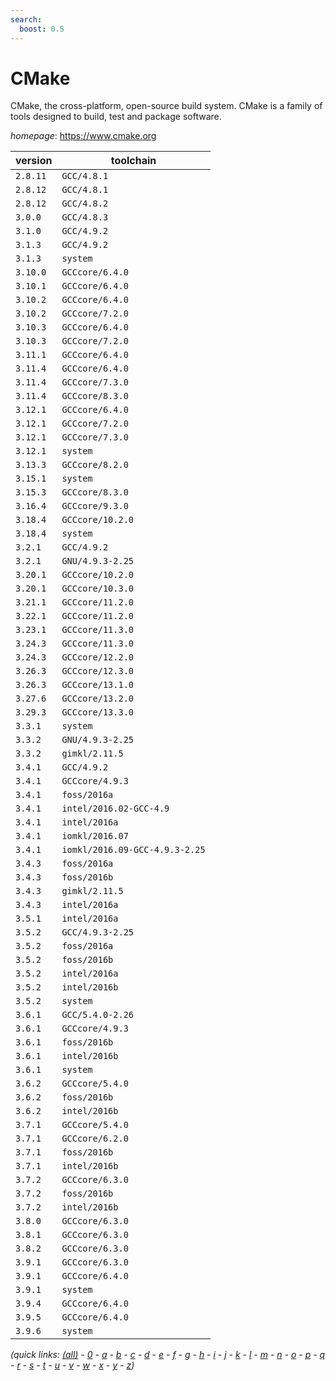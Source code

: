 ```yaml
---
search:
  boost: 0.5
---
```

# CMake

CMake, the cross-platform, open-source build system.  CMake is a family of tools designed to build, test and package software.

*homepage*: <https://www.cmake.org>

version | toolchain
--------|----------
``2.8.11`` | ``GCC/4.8.1``
``2.8.12`` | ``GCC/4.8.1``
``2.8.12`` | ``GCC/4.8.2``
``3.0.0`` | ``GCC/4.8.3``
``3.1.0`` | ``GCC/4.9.2``
``3.1.3`` | ``GCC/4.9.2``
``3.1.3`` | ``system``
``3.10.0`` | ``GCCcore/6.4.0``
``3.10.1`` | ``GCCcore/6.4.0``
``3.10.2`` | ``GCCcore/6.4.0``
``3.10.2`` | ``GCCcore/7.2.0``
``3.10.3`` | ``GCCcore/6.4.0``
``3.10.3`` | ``GCCcore/7.2.0``
``3.11.1`` | ``GCCcore/6.4.0``
``3.11.4`` | ``GCCcore/6.4.0``
``3.11.4`` | ``GCCcore/7.3.0``
``3.11.4`` | ``GCCcore/8.3.0``
``3.12.1`` | ``GCCcore/6.4.0``
``3.12.1`` | ``GCCcore/7.2.0``
``3.12.1`` | ``GCCcore/7.3.0``
``3.12.1`` | ``system``
``3.13.3`` | ``GCCcore/8.2.0``
``3.15.1`` | ``system``
``3.15.3`` | ``GCCcore/8.3.0``
``3.16.4`` | ``GCCcore/9.3.0``
``3.18.4`` | ``GCCcore/10.2.0``
``3.18.4`` | ``system``
``3.2.1`` | ``GCC/4.9.2``
``3.2.1`` | ``GNU/4.9.3-2.25``
``3.20.1`` | ``GCCcore/10.2.0``
``3.20.1`` | ``GCCcore/10.3.0``
``3.21.1`` | ``GCCcore/11.2.0``
``3.22.1`` | ``GCCcore/11.2.0``
``3.23.1`` | ``GCCcore/11.3.0``
``3.24.3`` | ``GCCcore/11.3.0``
``3.24.3`` | ``GCCcore/12.2.0``
``3.26.3`` | ``GCCcore/12.3.0``
``3.26.3`` | ``GCCcore/13.1.0``
``3.27.6`` | ``GCCcore/13.2.0``
``3.29.3`` | ``GCCcore/13.3.0``
``3.3.1`` | ``system``
``3.3.2`` | ``GNU/4.9.3-2.25``
``3.3.2`` | ``gimkl/2.11.5``
``3.4.1`` | ``GCC/4.9.2``
``3.4.1`` | ``GCCcore/4.9.3``
``3.4.1`` | ``foss/2016a``
``3.4.1`` | ``intel/2016.02-GCC-4.9``
``3.4.1`` | ``intel/2016a``
``3.4.1`` | ``iomkl/2016.07``
``3.4.1`` | ``iomkl/2016.09-GCC-4.9.3-2.25``
``3.4.3`` | ``foss/2016a``
``3.4.3`` | ``foss/2016b``
``3.4.3`` | ``gimkl/2.11.5``
``3.4.3`` | ``intel/2016a``
``3.5.1`` | ``intel/2016a``
``3.5.2`` | ``GCC/4.9.3-2.25``
``3.5.2`` | ``foss/2016a``
``3.5.2`` | ``foss/2016b``
``3.5.2`` | ``intel/2016a``
``3.5.2`` | ``intel/2016b``
``3.5.2`` | ``system``
``3.6.1`` | ``GCC/5.4.0-2.26``
``3.6.1`` | ``GCCcore/4.9.3``
``3.6.1`` | ``foss/2016b``
``3.6.1`` | ``intel/2016b``
``3.6.1`` | ``system``
``3.6.2`` | ``GCCcore/5.4.0``
``3.6.2`` | ``foss/2016b``
``3.6.2`` | ``intel/2016b``
``3.7.1`` | ``GCCcore/5.4.0``
``3.7.1`` | ``GCCcore/6.2.0``
``3.7.1`` | ``foss/2016b``
``3.7.1`` | ``intel/2016b``
``3.7.2`` | ``GCCcore/6.3.0``
``3.7.2`` | ``foss/2016b``
``3.7.2`` | ``intel/2016b``
``3.8.0`` | ``GCCcore/6.3.0``
``3.8.1`` | ``GCCcore/6.3.0``
``3.8.2`` | ``GCCcore/6.3.0``
``3.9.1`` | ``GCCcore/6.3.0``
``3.9.1`` | ``GCCcore/6.4.0``
``3.9.1`` | ``system``
``3.9.4`` | ``GCCcore/6.4.0``
``3.9.5`` | ``GCCcore/6.4.0``
``3.9.6`` | ``system``


*(quick links: [(all)](../index.md) - [0](../0/index.md) - [a](../a/index.md) - [b](../b/index.md) - [c](../c/index.md) - [d](../d/index.md) - [e](../e/index.md) - [f](../f/index.md) - [g](../g/index.md) - [h](../h/index.md) - [i](../i/index.md) - [j](../j/index.md) - [k](../k/index.md) - [l](../l/index.md) - [m](../m/index.md) - [n](../n/index.md) - [o](../o/index.md) - [p](../p/index.md) - [q](../q/index.md) - [r](../r/index.md) - [s](../s/index.md) - [t](../t/index.md) - [u](../u/index.md) - [v](../v/index.md) - [w](../w/index.md) - [x](../x/index.md) - [y](../y/index.md) - [z](../z/index.md))*

